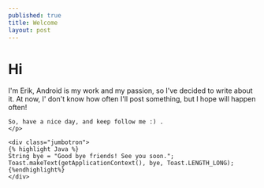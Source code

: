 ```yaml
---
published: true
title: Welcome 
layout: post
---
```

<head>
<link rel="stylesheet" href="../../../css/bootstrap.min.css">
<link rel="stylesheet" href="../../../css/default.css">
</head>
<body>

<h1>Hi</h1>
  <div class="container">
    <p>
    I'm Erik, Android is my work and my passion, so I've decided to write about it.
    At now, I' don't know how often I'll post something, but I hope will happen often!
    
    So, have a nice day, and keep follow me :) .
    </p>
  
    <div class="jumbotron">
    {% highlight Java %}
    String bye = "Good bye friends! See you soon.";
    Toast.makeText(getApplicationContext(), bye, Toast.LENGTH_LONG);
    {%endhighlight%}
    </div>
  </div>
</body>
